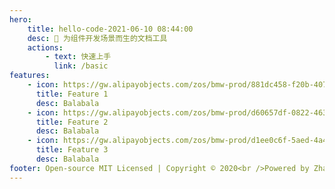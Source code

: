 ```yaml
---
hero:
    title: hello-code-2021-06-10 08:44:00
    desc: 📖 为组件开发场景而生的文档工具
    actions:
        - text: 快速上手
          link: /basic
features:
    - icon: https://gw.alipayobjects.com/zos/bmw-prod/881dc458-f20b-407b-947a-95104b5ec82b/k79dm8ih_w144_h144.png
      title: Feature 1
      desc: Balabala
    - icon: https://gw.alipayobjects.com/zos/bmw-prod/d60657df-0822-4631-9d7c-e7a869c2f21c/k79dmz3q_w126_h126.png
      title: Feature 2
      desc: Balabala
    - icon: https://gw.alipayobjects.com/zos/bmw-prod/d1ee0c6f-5aed-4a45-a507-339a4bfe076c/k7bjsocq_w144_h144.png
      title: Feature 3
      desc: Balabala
footer: Open-source MIT Licensed | Copyright © 2020<br />Powered by Zhang Fang Chao
---
```


<!-- ## Hello dumi-site! todo -->
